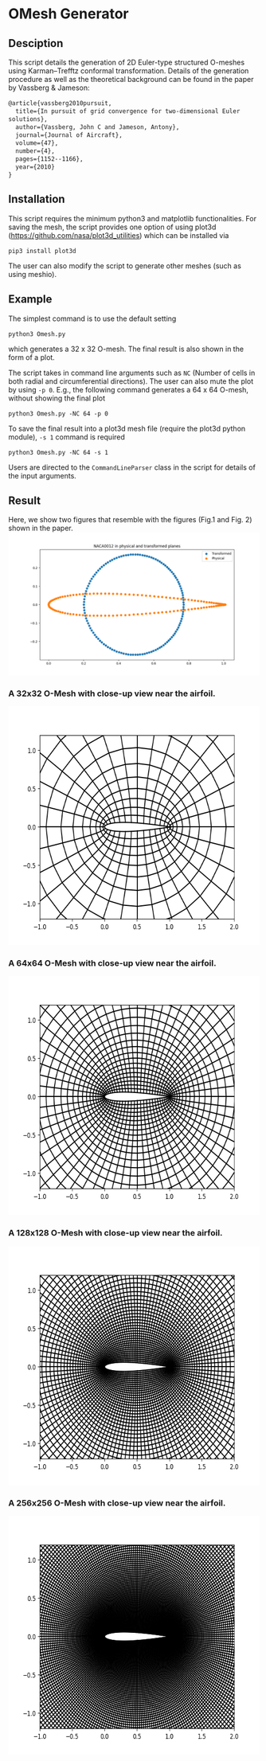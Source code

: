 # OMesh Generator
## Desciption
This script details the generation of 2D Euler-type structured O-meshes using Karman–Trefftz conformal transformation. Details of the generation procedure as well as the theoretical background can be found in the paper by Vassberg & Jameson:

```
@article{vassberg2010pursuit,
  title={In pursuit of grid convergence for two-dimensional Euler solutions},
  author={Vassberg, John C and Jameson, Antony},
  journal={Journal of Aircraft},
  volume={47},
  number={4},
  pages={1152--1166},
  year={2010}
}
```

## Installation
This script requires the minimum python3 and matplotlib functionalities. For saving the mesh, the script provides one option of using plot3d (https://github.com/nasa/plot3d_utilities) which can be installed via
```
pip3 install plot3d
```
The user can also modify the script to generate other meshes (such as using meshio).

## Example
The simplest command is to use the default setting
```
python3 Omesh.py 
```
which generates a 32 x 32 O-mesh. The final result is also shown in the form of a plot. 

The script takes in command line arguments such as `NC` (Number of cells in both radial and circumferential directions). The user can also mute the plot by using `-p 0`. E.g., the following command generates a 64 x 64 O-mesh, without showing the final plot
```
python3 Omesh.py -NC 64 -p 0
```
To save the final result into a plot3d mesh file (require the plot3d python module), `-s 1` command is required
```
python3 Omesh.py -NC 64 -s 1
```
Users are directed to the `CommandLineParser` class in the script for details of the input arguments.

## Result
Here, we show two figures that resemble with the figures (Fig.1 and Fig. 2) shown in the paper.
![Fig1](https://github.com/Zan-AA/OMesh-Generator/blob/main/Fig1.png)

### A 32x32 O-Mesh with close-up view near the airfoil.
<p align="center">
  <img width="640" height="480" src="https://github.com/Zan-AA/OMesh-Generator/blob/main/32x32.png">
</p>

### A 64x64 O-Mesh with close-up view near the airfoil.
<p align="center">
  <img width="640" height="480" src="https://github.com/Zan-AA/OMesh-Generator/blob/main/64x64.png">
</p>

### A 128x128 O-Mesh with close-up view near the airfoil.
<p align="center">
  <img width="640" height="480" src="https://github.com/Zan-AA/OMesh-Generator/blob/main/128x128.png">
</p>

### A 256x256 O-Mesh with close-up view near the airfoil.
<p align="center">
  <img width="640" height="480" src="https://github.com/Zan-AA/OMesh-Generator/blob/main/256x256.png">
</p>
